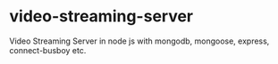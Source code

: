 # video-streaming-server
Video Streaming Server in node js with mongodb, mongoose, express, connect-busboy etc.
